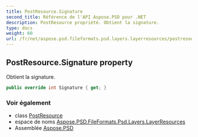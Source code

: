 ```yaml
---
title: PostResource.Signature
second_title: Référence de l'API Aspose.PSD pour .NET
description: PostResource propriété. Obtient la signature.
type: docs
weight: 60
url: /fr/net/aspose.psd.fileformats.psd.layers.layerresources/postresource/signature/
---
```

## PostResource.Signature property

Obtient la signature.

```csharp
public override int Signature { get; }
```

### Voir également

* class [PostResource](../)
* espace de noms [Aspose.PSD.FileFormats.Psd.Layers.LayerResources](../../postresource/)
* Assemblée [Aspose.PSD](../../../)


